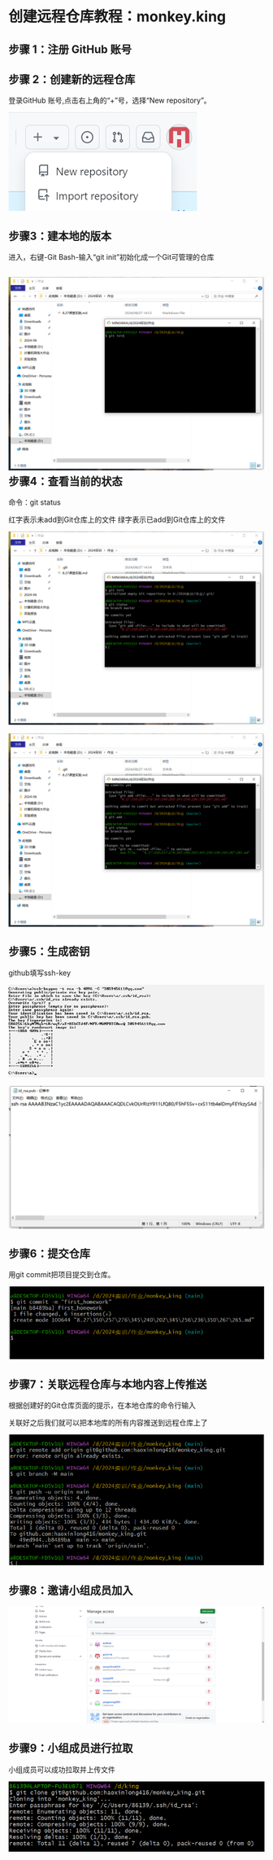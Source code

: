 # 创建远程仓库教程：monkey.king

## 步骤 1：注册 GitHub 账号

## 步骤 2：创建新的远程仓库

登录GitHub 账号,点击右上角的“+”号，选择“New repository”。

![image-20240827165035996](image-20240827165035996.png)

## 步骤3：建本地的版本

进入，右键-Git Bash-输入“git init”初始化成一个Git可管理的仓库



## ![微信图片_20240827164730](%E5%BE%AE%E4%BF%A1%E5%9B%BE%E7%89%87_20240827164730.png)步骤4：查看当前的状态

命令：git status

红字表示未add到Git仓库上的文件
绿字表示已add到Git仓库上的文件

![微信图片_20240827164737](%E5%BE%AE%E4%BF%A1%E5%9B%BE%E7%89%87_20240827164737.png)

![微信图片_20240827164738](%E5%BE%AE%E4%BF%A1%E5%9B%BE%E7%89%87_20240827164738.png)

## 步骤5：生成密钥

github填写ssh-key

![微信图片_20240827164740](%E5%BE%AE%E4%BF%A1%E5%9B%BE%E7%89%87_20240827164740.png)

![微信图片_20240827164934](%E5%BE%AE%E4%BF%A1%E5%9B%BE%E7%89%87_20240827164934.png)

## 步骤6：提交仓库

用git commit把项目提交到仓库。



![微信图片_20240827165925](%E5%BE%AE%E4%BF%A1%E5%9B%BE%E7%89%87_20240827165925.png)

## 步骤7：关联远程仓库与本地内容上传推送

根据创建好的Git仓库页面的提示，在本地仓库的命令行输入

关联好之后我们就可以把本地库的所有内容推送到远程仓库上了

![微信图片_20240827165937](%E5%BE%AE%E4%BF%A1%E5%9B%BE%E7%89%87_20240827165937.png)

## 步骤8：邀请小组成员加入

![微信图片_20240827170136](%E5%BE%AE%E4%BF%A1%E5%9B%BE%E7%89%87_20240827170136.png)

## 步骤9：小组成员进行拉取

小组成员可以成功拉取并上传文件

![image-20240827170408611](image-20240827170408611.png)

